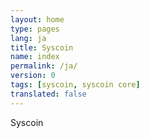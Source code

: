 ```yaml
---
layout: home
type: pages
lang: ja
title: Syscoin
name: index
permalink: /ja/
version: 0
tags: [syscoin, syscoin core]
translated: false
---
```


Syscoin
